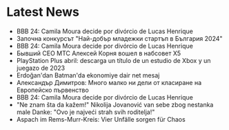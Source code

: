 # Latest News
-  BBB 24: Camila Moura decide por divórcio de Lucas Henrique
-  Започна конкурсът "Най-добър младежки стартъп в България 2024"
-  BBB 24: Camila Moura decide por divórcio de Lucas Henrique
-  Бывший CEO МТС Алексей Корня вошел в набсовет Х5
-  PlayStation Plus abril: descarga un título de un estudio de Xbox y un juegazo de 2023
-  Erdoğan'dan Batman'da ekonomiye dair net mesaj
-  Александър Димитров: Много малко ни дели от класиране на Европейско първенство
-  BBB 24: Camila Moura decide por divórcio de Lucas Henrique
-  "Ne znam šta da kažem!" Nikolija Jovanović van sebe zbog nestanka male Danke: "Ovo je najveći strah svih roditelja!"
-  Aspach im Rems-Murr-Kreis: Vier Unfälle sorgen für Chaos
